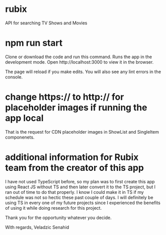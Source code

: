 # rubix

API for searching TV Shows and Movies

# npm run start

Clone or download the code and run this command.
Runs the app in the development mode.
Open http://localhost:3000 to view it in the browser.

The page will reload if you make edits.
You will also see any lint errors in the console.

# change https:// to http:// for placeholder images if running the app local

That is the request for CDN placeholder images in ShowList and SingleItem componenets.

# additional information for Rubix team from the creator of this app

I have not used TypeScript before, so my plan was to first create this app using React JS without TS and then later convert it to the TS project, but I ran out of time to do that properly.
I know I could make it in TS if my schedule was not so hectic these past couple of days. I will definitely be using TS in every one of my future projects since I experienced
the benefits of using it while doing research for this project.

Thank you for the opportunity whatever you decide.

With regards,
Veladzic Senahid
